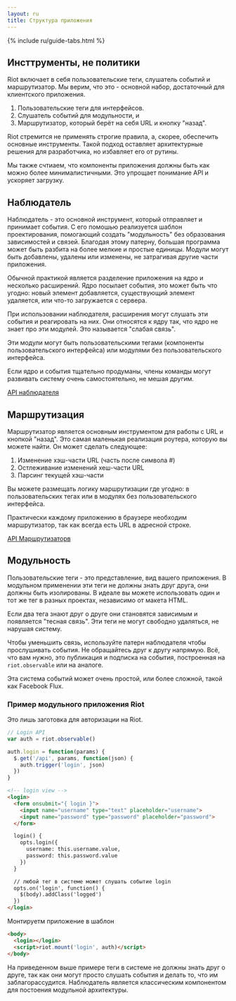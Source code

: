 ```yaml
---
layout: ru
title: Структура приложения
---
```


{% include ru/guide-tabs.html %}

## Инсттрументы, не политики

Riot включает в себя пользовательские теги, слушатель событий и маршрутизатор. Мы верим, что это - основной набор, достаточный для клиентского приложения.

1. Пользовательские теги для интерфейсов.
2. Слушатель событий для модульности, и
3. Маршрутизатор, который берёт на себя URL и кнопку "назад".


Riot стремится  не применять строгие правила, а, скорее, обеспечить основные инструменты. Такой подход оставляет архитектурные решения для разработчика, но избавляет его от рутины.

Мы также счтиаем, что компоненты приложения должны быть как можно более минималистичными. Это упрощает понимание API и ускоряет загрузку.

## Наблюдатель

Наблюдатель - это основной инструмент, который отправляет и принимает события. С его помошью реализуется шаблон проектирования, помогающий создать "модульность" без образования зависимостей и связей. Благодая этому патерну, большая программа может быть разбита на более мелкие и простые единицы. Модули могут быть добавлены, удалены или изменены, не затрагивая другие части приложения.

Обычной практикой является разделение приложения на ядро и несколько расширений. Ядро посылает события, это может быть что угодно: новый элемент добавляется, существующий элемент удаляется, или что-то загружается с сервера.

При использовании наблюдателя, расширения могут слушать эти события и реагировать на них. Они относятся к ядру так, что ядро не знает про эти модулей. Это называется "слабая связь".

Эти модули могут быть пользовательскими тегами (компоненты пользовательского интерфейса) или модулями без пользовательского интерфейса.

Если ядро и события тщательно продуманы, члены команды могут развивать систему очень самостоятельно, не мешая другим.

[API наблюдателя](/api/observable/)

## Маршрутизация

Маршрутизатор является основным инструментом для работы с URL и кнопкой "назад". Это самая маленькая реализация роутера, которую вы можете найти. Он может сделать следующее:

1. Изменение хэш-части URL (часть после символа #)
2. Остлеживание изменений хеш-части URL
3. Парсинг текущей хэш-части

Вы можете размещать логику маршрутизации где угодно: в пользовательских тегах или в модулях без пользовательского интерфейса.

Практически каждому приложению в браузере необходим маршрутизатор, так как всегда есть URL в адресной строке.

[API Маршрутизаторв](/api/route/)

## <a name="modularity"></a> Модульность

Пользовательские теги - это представление, вид вашего приложения. В модульном применении эти теги не должны знать друг друга, они должны быть изолированы. В идеале вы можете использовать один и тот же тег в разных проектах, независимо от макета HTML.

Если два тега знают друг о друге они становятся зависимым и появляется "тесная связь". Эти теги не могут свободно удаляться, не нарушая систему.

Чтобы уменьшить связь, используйте патерн наблюдателя чтобы прослушивать события. Не обращайтесь друг к другу напрямую. Всё, что вам нужно, это публикация и подписка на события, построенная на `riot.observable` или на аналоге.

Эта система событий может очень простой, или более сложной, такой как Facebook Flux.

### Пример модульного приложения Riot

Это лишь заготовка для авторизации на Riot.

```js
// Login API
var auth = riot.observable()

auth.login = function(params) {
  $.get('/api', params, function(json) {
    auth.trigger('login', json)
  })
}
```
```html
<!-- login view -->
<login>
  <form onsubmit="{ login }">
    <input name="username" type="text" placeholder="username">
    <input name="password" type="password" placeholder="password">
  </form>

  login() {
    opts.login({
      username: this.username.value,
      password: this.password.value
    })
  }

  // любой тег в системе может слушать событие login
  opts.on('login', function() {
    $(body).addClass('logged')
  })
</login>
```

Монтируетм приложение в шаблон

```html
<body>
  <login></login>
  <script>riot.mount('login', auth)</script>
</body>
```

На приведенном выше примере теги в системе не должны знать друг о друге, так как они могут просто слушать события и делать то, что им заблагорассудится. Наблюдатель является классическим компонентом для постоения модульной архитектуры.
